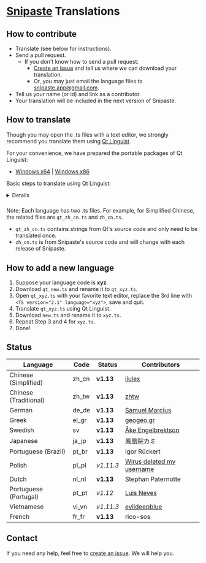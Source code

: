 # [Snipaste](https://snipaste.com) Translations

## How to contribute
* Translate (see below for instructions).
* Send a pull request.
   * If you don't know how to send a pull request:
     * [Create an issue](https://github.com/Snipaste/translations/issues) and tell us where we can download your translation.
     * Or, you may just email the language files to snipaste.app@gmail.com.
* Tell us your name (or id) and link as a contributor.
* Your translation will be included in the next version of Snipaste.

## How to translate

Though you may open the .ts files with a text editor,
we strongly recommend you translate them using [Qt Linguist](http://doc.qt.io/qt-5/qtlinguist-index.html).

For your convenience, we have prepared the portable packages of Qt Linguist:
* [Windows x64](https://bitbucket.org/liule/snipaste/downloads/VC2015_dll_x64.zip) | [Windows x86](https://bitbucket.org/liule/snipaste/downloads/VC2015_dll_x86.zip)

Basic steps to translate using Qt Linguist:

<details>
<img src="https://cloud.githubusercontent.com/assets/2010459/25688906/911ad78a-30b5-11e7-8dc2-c8bcd2955615.png" alt="linguist_basic"/>

Tip: You may open multiple .ts files of different languages (such as `zh_cn.ts` and `zh_tw.ts`) in the same window, used for reference.

</details>

##### 
Note: Each language has two .ts files.
For example, for Simplified Chinese, the related files are `qt_zh_cn.ts` and `zh_cn.ts`.
* `qt_zh_cn.ts` contains strings from Qt's source code and only need to be translated once.
* `zh_cn.ts` is from Snipaste's source code and will change with each release of Snipaste.

## How to add a new language

1. Suppose your language code is **xyz**.
1. Download `qt_new.ts` and rename it to `qt_xyz.ts`.
1. Open `qt_xyz.ts` with your favorite text editor, replace the 3rd line with `<TS version="2.1" language="xyz">`, save and quit.
1. Translate `qt_xyz.ts` using Qt Linguist.
1. Download `new.ts` and rename it to `xyz.ts`.
1. Repeat Step 3 and 4 for `xyz.ts`.
1. Done!

## Status

| Language | Code | Status | Contributors |
| ---- | --- | --- | --- |
| Chinese (Simplified) | zh_cn | **v1.13** | [liulex](https://github.com/liulex) |
| Chinese (Traditional) | zh_tw | **v1.13** | [zhtw](http://greedphantom.blogspot.tw) |
| German | de_de | **v1.13** | [Samuel Marcius](http://www.fontenvironment.com) |
| Greek | el_gr | **v1.13** | [geogeo.gr](http://www.geogeo.gr) |
| Swedish | sv | **v1.13** | [Åke Engelbrektson](https://svenskasprakfiler.se) |
| Japanese | ja_jp | **v1.13** | 鳳凰院カミ |
| Portuguese (Brazil) | pt_br | **v1.13** | Igor Rückert |
| Polish | pl_pl | _v1.11.3_ | [Wirus deleted my username](https://github.com/Wirus-deleted-my-username) |
| Dutch | nl_nl | **v1.13** | Stephan Paternotte |
| Portuguese (Portugal) | pt_pt | _v1.12_ | [Luis Neves](mailto:luis.a.neves@sapo.pt) |
| Vietnamese | vi_vn | _v1.11.3_ | [evildeepblue](mailto:it4u.mm@gmail.com) |
| French | fr_fr | **v1.13** | rico-sos |

## Contact

If you need any help, feel free to [create an issue](https://github.com/Snipaste/translations/issues). We will help you.
